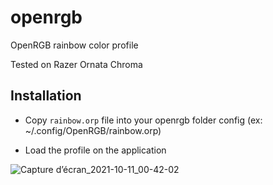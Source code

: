 # openrgb
OpenRGB rainbow color profile

Tested on Razer Ornata Chroma

## Installation
- Copy `rainbow.orp` file into your openrgb folder config
(ex: ~/.config/OpenRGB/rainbow.orp)

- Load the profile on the application

![Capture d’écran_2021-10-11_00-42-02](https://user-images.githubusercontent.com/22444128/136715271-657fba56-2608-45e1-964e-412ce3d63edc.png)
